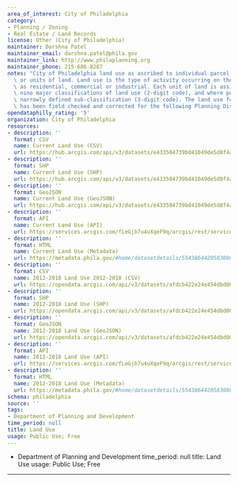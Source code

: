 ```yaml
---
area_of_interest: City of Philadelphia
category:
- Planning / Zoning
- Real Estate / Land Records
license: Other (City of Philadelphia)
maintainer: Darshna Patel
maintainer_email: darshna.patel@phila.gov
maintainer_link: http://www.philaplanning.org
maintainer_phone: 215-686-8287
notes: "City of Philadelphia land use as ascribed to individual parcel boundaries\
  \ or units of land. Land use is the type of activity occurring on the land such\
  \ as residential, commercial or industrial. Each unit of land is assigned one of\
  \ nine major classifications of land use (2-digit code), and where possible a more\
  \ narrowly defined sub-classification (3-digit code). The land use feature class\
  \ has been field checked and corrected for the following Planning Districts. "
opendataphilly_rating: '5'
organization: City of Philadelphia
resources:
- description: ''
  format: CSV
  name: Current Land Use (CSV)
  url: https://hub.arcgis.com/api/v3/datasets/e433504739bd41049de5d8f4a22d34ba_0/downloads/data?format=csv&spatialRefId=3857&where=1%3D1
- description: ''
  format: SHP
  name: Current Land Use (SHP)
  url: https://hub.arcgis.com/api/v3/datasets/e433504739bd41049de5d8f4a22d34ba_0/downloads/data?format=shp&spatialRefId=3857&where=1%3D1
- description: ''
  format: GeoJSON
  name: Current Land Use (GeoJSON)
  url: https://hub.arcgis.com/api/v3/datasets/e433504739bd41049de5d8f4a22d34ba_0/downloads/data?format=geojson&spatialRefId=4326&where=1%3D1
- description: ''
  format: API
  name: Current Land Use (API)
  url: https://services.arcgis.com/fLeGjb7u4uXqeF9q/arcgis/rest/services/Land_Use/FeatureServer/0/query?outFields=*&where=1%3D1
- description: ''
  format: HTML
  name: Current Land Use (Metadata)
  url: https://metadata.phila.gov/#home/datasetdetails/5543864420583086178c4e74/representationdetails/55438a7f9b989a05172d0cf3/
- description: ''
  format: CSV
  name: 2012-2018 Land Use 2012-2018 (CSV)
  url: https://opendata.arcgis.com/api/v3/datasets/afdcb422e24e454dbd006e5fd4675452_0/downloads/data?format=csv&spatialRefId=4326&where=1%3D1
- description: ''
  format: SHP
  name: 2012-2018 Land Use (SHP)
  url: https://opendata.arcgis.com/api/v3/datasets/afdcb422e24e454dbd006e5fd4675452_0/downloads/data?format=shp&spatialRefId=4326&where=1%3D1
- description: ''
  format: GeoJSON
  name: 2012-2018 Land Use (GeoJSON)
  url: https://opendata.arcgis.com/api/v3/datasets/afdcb422e24e454dbd006e5fd4675452_0/downloads/data?format=geojson&spatialRefId=4326&where=1%3D1
- description: ''
  format: API
  name: 2012-2018 Land Use (API)
  url: https://services.arcgis.com/fLeGjb7u4uXqeF9q/arcgis/rest/services/Land_Use_2012_2018/FeatureServer/0/query?outFields=*&where=1%3D1
- description: ''
  format: HTML
  name: 2012-2018 Land Use (Metadata)
  url: https://metadata.phila.gov/#home/datasetdetails/5543864420583086178c4e74/representationdetails/6679cce2eae40a02d29eb194/
schema: philadelphia
source: ''
tags:
- Department of Planning and Development
time_period: null
title: Land Use
usage: Public Use; Free
---
```


- Department of Planning and Development
time_period: null
title: Land Use
usage: Public Use; Free
---
